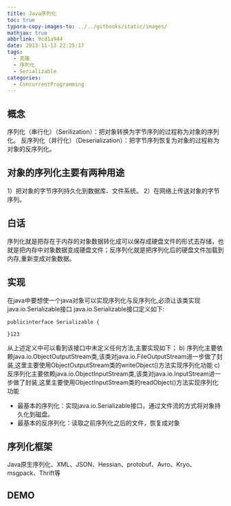 ```yaml
---
title: Java序列化
toc: true
typora-copy-images-to: ../../gitbooks/static/images/
mathjax: true
abbrlink: 9cd1a944
date: 2013-11-13 22:25:17
tags:
  - 克隆
  - 序列化
  - Serializable
categories:
  - ConcurrentProgramming
---
```


## 概念

序列化（串行化）（Serilization）：把对象转换为字节序列的过程称为对象的序列化。 
反序列化（并行化）（Deserialization）：把字节序列恢复为对象的过程称为对象的反序列化。 

## 对象的序列化主要有两种用途

1）把对象的字节序列持久化到数据库、文件系统。
2）在网络上传送对象的字节序列。 

## 白话

序列化就是把存在于内存的对象数据转化成可以保存成硬盘文件的形式去存储，也就是把内存中对象数据变成硬盘文件；反序列化就是把序列化后的硬盘文件加载到内存,重新变成对象数据。

## 实现 

在java中要想使一个java对象可以实现序列化与反序列化,必须让该类实现java.io.Serializable接口
java.io.Serializable接口定义如下:
```
publicinterface Serializable {

}123
```
从上述定义中可以看到该接口中未定义任何方法,主要实现如下；
b) 序列化主要依赖java.io.ObjectOutputStream类,该类对java.io.FileOutputStream进一步做了封装,这里主要使用ObjectOutputStream类的writeObject()方法实现序列化功能
c) 反序列化主要依赖java.io.ObjectInputStream类,该类对java.io.InputStream进一步做了封装,这里主要使用ObjectInputStream类的readObject()方法实现序列化功能

- 最基本的序列化：实现java.io.Serializable接口，通过文件流的方式将对象持久化到磁盘。
- 最基本的反序列化：读取之前序列化之后的文件，恢复成对象

## 序列化框架

Java原生序列化、XML、JSON、Hessian、protobuf、Avro、Kryo、msgpack、Thrift等

## DEMO



